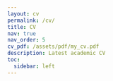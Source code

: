 ```yaml
---
layout: cv
permalink: /cv/
title: CV
nav: true
nav_order: 5
cv_pdf: /assets/pdf/my_cv.pdf
description: Latest academic CV
toc:
  sidebar: left
---
```


